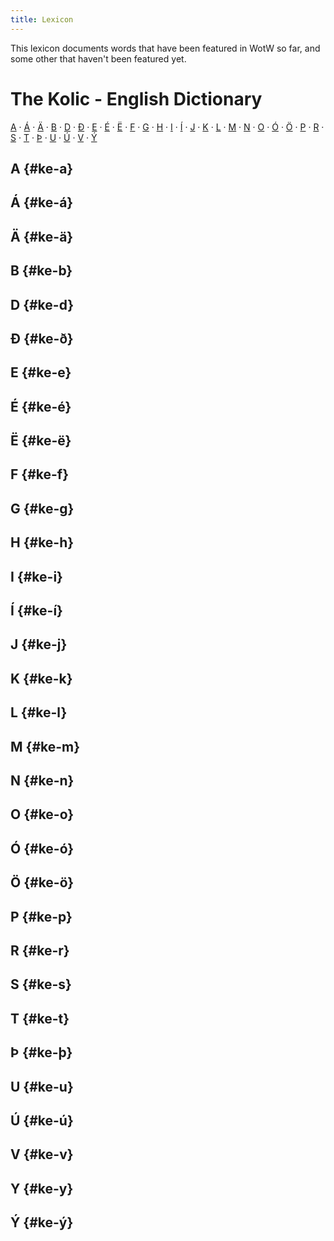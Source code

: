 ```yaml
---
title: Lexicon
---
```


This lexicon documents words that have been featured in WotW so far, and some other that haven't been featured yet.

# The Kolic - English Dictionary

[A](#ke-a) · [Á](#ke-á) · [Ä](#ke-ä) · [B](#ke-b) · [D](#ke-d) · [Ð](#ke-ð) · [E](#ke-e) · [É](#ke-é) · [Ë](#ke-ë) ·  [F](#ke-f) · [G](#ke-g) · [H](#ke-h) · [I](#ke-i) · [Í](#ke-í) · [J](#ke-j) · [K](#ke-k) · [L](#ke-l) · [M](#ke-M) · [N](#ke-n) · [O](#ke-o) · [Ó](#ke-ó) · [Ö](#ke-ö) · [P](#ke-p) · [R](#ke-r) · [S](#ke-s) · [T](#ke-t) · [Þ](#ke-þ) ·  [U](#ke-u) · [Ú](#ke-ú) · [V](#ke-v) · [Ý](#ke-ý)

## A {#ke-a}

## Á {#ke-á}

## Ä {#ke-ä}

## B {#ke-b}

## D {#ke-d}

## Ð {#ke-ð}

## E {#ke-e}

## É {#ke-é}

## Ë {#ke-ë}

## F {#ke-f}

## G {#ke-g}

## H {#ke-h}

## I {#ke-i}

## Í {#ke-í}

## J {#ke-j}

## K {#ke-k}

## L {#ke-l}

## M {#ke-m}

## N {#ke-n}

## O {#ke-o}

## Ó {#ke-ó}

## Ö {#ke-ö}

## P {#ke-p}

## R {#ke-r}

## S {#ke-s}

## T {#ke-t}

## Þ {#ke-þ}

## U {#ke-u}

## Ú {#ke-ú}

## V {#ke-v}

## Y {#ke-y}

## Ý {#ke-ý}
